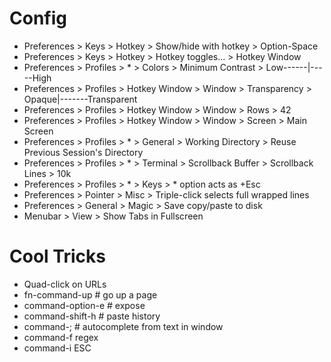 Config
======
- Preferences > Keys > Hotkey > Show/hide with hotkey > Option-Space
- Preferences > Keys > Hotkey > Hotkey toggles... > Hotkey Window
- Preferences > Profiles > * > Colors > Minimum Contrast >  Low------|-----High
- Preferences > Profiles > Hotkey Window > Window > Transparency > Opaque|-------Transparent
- Preferences > Profiles > Hotkey Window > Window > Rows > 42
- Preferences > Profiles > Hotkey Window > Window > Screen > Main Screen
- Preferences > Profiles > * > General > Working Directory > Reuse Previous Session's Directory
- Preferences > Profiles > * > Terminal > Scrollback Buffer > Scrollback Lines > 10k
- Preferences > Profiles > * > Keys > * option acts as +Esc
- Preferences > Pointer > Misc > Triple-click selects full wrapped lines
- Preferences > General > Magic > Save copy/paste to disk
- Menubar > View > Show Tabs in Fullscreen


Cool Tricks
===========
- Quad-click on URLs
- fn-command-up # go up a page
- command-option-e # expose
- command-shift-h # paste history
- command-; # autocomplete from text in window
- command-f <click magnifying glass> regex
- command-i <tabname> ESC
